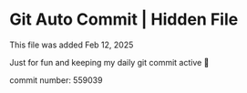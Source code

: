 # Git Auto Commit | Hidden File

This file was added Feb 12, 2025

Just for fun and keeping my daily git commit active 🤪

commit number: 559039
